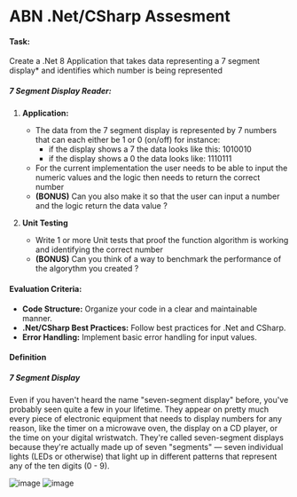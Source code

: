 # ABN .Net/CSharp Assesment

#### Task:

Create a .Net 8 Application that takes data representing a 7 segment display* and identifies which number is being represented

##### 7 Segment Display Reader:

1. **Application:**
   - The data from the 7 segment display is represented by 7 numbers that can each either be 1 or 0 (on/off) for instance:
     - if the display shows a 7 the data looks like this: 1010010
     - if the display shows a 0 the data looks like: 1110111
   - For the current implementation the user needs to be able to input the numeric values and the logic then needs to return the correct number
   - **(BONUS)** Can you also make it so that the user can input a number and the logic return the data value ?

2. **Unit Testing**
   - Write 1 or more Unit tests that proof the function algorithm is working and identifying the correct number
   - **(BONUS)** Can you think of a way to benchmark the performance of the algorythm you created ?

#### Evaluation Criteria:

- **Code Structure:** Organize your code in a clear and maintainable manner.
- **.Net/CSharp Best Practices:** Follow best practices for .Net and CSharp.
- **Error Handling:** Implement basic error handling for input values.

#### Definition

##### 7 Segment Display
Even if you haven't heard the name "seven-segment display" before, you've probably seen quite a few in your lifetime. They appear on pretty much every piece of electronic equipment that needs to display numbers for any reason, like the timer on a microwave oven, the display on a CD player, or the time on your digital wristwatch.
They're called seven-segment displays because they're actually made up of seven "segments" — seven individual lights (LEDs or otherwise) that light up in different patterns that represent any of the ten digits (0 - 9).

![image](https://github.com/user-attachments/assets/c10bff50-4e3b-4825-ae70-1a1374c87725) ![image](https://github.com/user-attachments/assets/ae42a5b0-cc28-4c44-91fa-68f6ee12f900)



